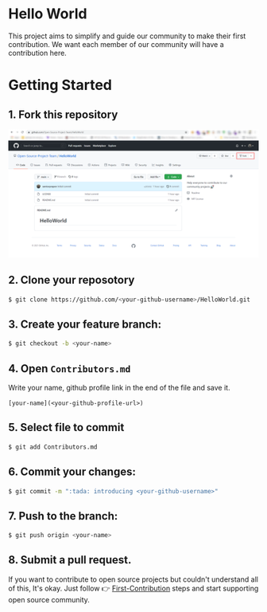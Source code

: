 # Hello World

This project aims to simplify and guide our community to make their first contribution. We want each member of our community will have a contribution here.

# Getting Started

## 1. Fork this repository
<img src="assets/fork.png" alt="✨ All Contributors ✨" width="800px" />

## 2. Clone your reposotory
```bash
$ git clone https://github.com/<your-github-username>/HelloWorld.git
```

## 3. Create your feature branch:
```bash
$ git checkout -b <your-name>
```

## 4. Open `Contributors.md`
Write your name, github profile link in the end of the file and save it.
```
[your-name](<your-github-profile-url>)
```

## 5. Select file to commit
```bash
$ git add Contributors.md
```

## 6. Commit your changes:

```bash
$ git commit -m ":tada: introducing <your-github-username>"
```

## 7. Push to the branch:
```bash
$ git push origin <your-name>
```

## 8. Submit a pull request.


If you want to contribute to open source projects but couldn't understand all of this, It's okay. Just follow 👉 [First-Contribution](GUIDE.md) steps and start supporting open source community.


